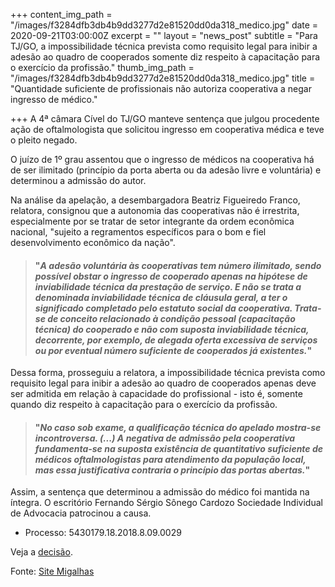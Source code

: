 +++
content_img_path = "/images/f3284dfb3db4b9dd3277d2e81520dd0da318_medico.jpg"
date = 2020-09-21T03:00:00Z
excerpt = ""
layout = "news_post"
subtitle = "Para TJ/GO, a impossibilidade técnica prevista como requisito legal para inibir a adesão ao quadro de cooperados somente diz respeito à capacitação para o exercício da profissão."
thumb_img_path = "/images/f3284dfb3db4b9dd3277d2e81520dd0da318_medico.jpg"
title = "Quantidade suficiente de profissionais não autoriza cooperativa a negar ingresso de médico."

+++
A 4ª câmara Cível do TJ/GO manteve sentença que julgou procedente ação de oftalmologista que solicitou ingresso em cooperativa médica e teve o pleito negado.

O juízo de 1º grau assentou que o ingresso de médicos na cooperativa há de ser ilimitado (princípio da porta aberta ou da adesão livre e voluntária) e determinou a admissão do autor.

Na análise da apelação, a desembargadora Beatriz Figueiredo Franco, relatora, consignou que a autonomia das cooperativas não é irrestrita, especialmente por se tratar de setor integrante da ordem econômica nacional, "sujeito a regramentos específicos para o bom e fiel desenvolvimento econômico da nação".

> #### "_A adesão voluntária às cooperativas tem número ilimitado, sendo possível obstar o ingresso de cooperado apenas na hipótese de inviabilidade técnica da prestação de serviço. E não se trata a denominada inviabilidade técnica de cláusula geral, a ter o significado completado pelo estatuto social da cooperativa. Trata-se de conceito relacionado à condição pessoal (capacitação técnica) do cooperado e não com suposta inviabilidade técnica, decorrente, por exemplo, de alegada oferta excessiva de serviços ou por eventual número suficiente de cooperados já existentes._"

Dessa forma, prosseguiu a relatora, a impossibilidade técnica prevista como requisito legal para inibir a adesão ao quadro de cooperados apenas deve ser admitida em relação à capacidade do profissional - isto é, somente quando diz respeito à capacitação para o exercício da profissão.

> #### "_No caso sob exame, a qualificação técnica do apelado mostra-se incontroversa. (...) A negativa de admissão pela cooperativa fundamenta-se na suposta existência de quantitativo suficiente de médicos oftalmologistas para atendimento da população local, mas essa justificativa contraria o princípio das portas abertas._"

Assim, a sentença que determinou a admissão do médico foi mantida na íntegra. O escritório Fernando Sérgio Sônego Cardozo Sociedade Individual de Advocacia patrocinou a causa.

* Processo: 5430179.18.2018.8.09.0029

Veja a [decisão](https://www.migalhas.com.br/arquivos/2020/9/98B2E1D10B3C60_medicocooperado.pdf).

Fonte: [Site Migalhas](https://www.migalhas.com.br/quentes/333693/quantidade-suficiente-de-profissionais-nao-autoriza-cooperativa-a-negar-ingresso-de-medico)